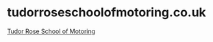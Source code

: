 tudorroseschoolofmotoring.co.uk
===============================

[Tudor Rose School of Motoring](http://tudorroseschoolofmotoring.co.uk)

